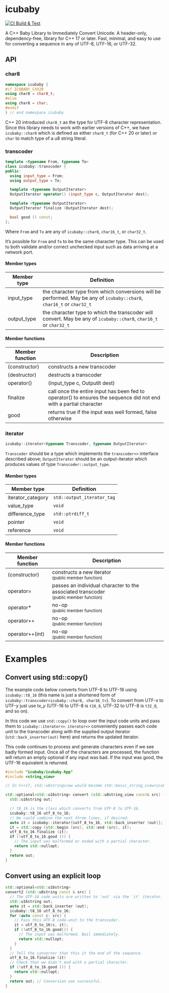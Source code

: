 # icubaby 

[![CI Build & Test](https://github.com/paulhuggett/icubaby/actions/workflows/ci.yaml/badge.svg)](https://github.com/paulhuggett/icubaby/actions/workflows/ci.yaml)

A C++ Baby Library to Immediately Convert Unicode. A header-only, dependency-free, library for C++ 17 or later. Fast, minimal, and easy to use for converting a sequence in any of UTF-8, UTF-16, or UTF-32.

## API

### char8

~~~cpp
namespace icubaby {
#if ICUBABY_CXX20
using char8 = char8_t;
#else
using char8 = char;
#endif
} // end namespace icubaby
~~~
C++ 20 introduced `char8_t` as the type for UTF-8 character representation. Since this library needs to work with earlier versions of C++, we have `icubaby::char8` which is defined as either `char8_t` (for C++ 20 or later) or `char` to match type of a u8 string literal.

### transcoder


~~~cpp
template <typename From, typename To>
class icubaby::transcoder {
public:
  using input_type = From;
  using output_type = To;

  template <typename OutputIterator>
  OutputIterator operator() (input_type c, OutputIterator dest);

  template <typename OutputIterator>
  OutputIterator finalize (OutputIterator dest);

  bool good () const;
};
~~~

Where `From` and `To` are any of `icubaby::char8`, `char16_t`, or `char32_t`.

It’s possible for `From` and `To` to be the same character type. This can be used to both validate and/or correct unchecked input such as data arriving at a network port.

#### Member types

| Member type | Definition |
| ---- | ----------- |
| input_type | the character type from which conversions will be performed. May be any of `icubaby::char8`, `char16_t` or `char32_t` |
| output_type | the character type to which the transcoder will convert. May be any of `icubaby::char8`, `char16_t` or `char32_t`|

#### Member functions

| Member function | Description |
| --------------- | ----------- |
| (constructor)   | constructs a new transcoder |
| (destructor)    | destructs a transcoder |
| operator()      |  (input_type c, OutputIt dest) | 
| finalize        | call once the entire input has been fed to operator() to ensures the sequence did not end with a partial character
| good            | returns true if the input was well formed, false otherwise |


### iterator

~~~cpp
icubaby::iterator<typename Transcoder, typename OutputIterator>
~~~

`Transcoder` should be a type which implements the `transcoder<>` interface described above; `OutputIterator` should be an output-iterator which produces values of type `Transcoder::output_type`.

#### Member types

| Member type       | Definition                 |
| ----------------- | -------------------------- |
| iterator_category | `std::output_iterator_tag` |
| value_type        | `void`                     |
| difference_type   | `std::ptrdiff_t`           |
| pointer           | `void`                     |
| reference         | `void`                     |

#### Member functions

| Member function | Description |
| ---- | ----------- |
| (constructor) | constructs a new iterator<br><small>(public member function)</small> |
| operator= | passes an individual character to the associated transcoder<br><small>(public member function)</small> |
| operator* | no-op<br><small>(public member function)</small> |
| operator++ | no-op<br><small>(public member function)</small> | 
| operator++(int) | no-op<br><small>(public member function)</small> | 

# Examples

## Convert using std::copy()

The example code below converts from UTF-8 to UTF-16 using `icubaby::t8_16` (this name is just a shortened form of `icubaby::transcoder<icubaby::char8, char16_t>`). To convert from UTF-<i>x</i> to UTF-<i>y</i> just use t<i>x</i>\_<i>y</i> (UTF-16 to UTF-8 is `t16_8`, UTF-32 to UTF-8 is `t32_8`, and so on).

In this code we use `std::copy()` to loop over the input code units and pass them to `icubaby::iterator<>`. `iterator<>` conveniently passes each code unit to the transcoder along with the supplied output iterator (`std::back_inserter(out)` here) and returns the updated iterator.

This code continues to process and generate characters even if we see badly formed input. Once all of the characters are processed, the function will return an empty optional if any input was bad. If the input was good, the UTF-16 equivalent is returned.

~~~cpp
#include "icubaby/icubaby.hpp"
#include <string_view>

// In C++17, std::u8stringview would become std::basic_string_view<icubaby::char8>

std::optional<std::u16string> convert (std::u8string_view const& src) {
  std::u16string out;

  // t8_16 is the class which converts from UTF-8 to UTF-16.
  icubaby::t8_16 utf_8_to_16;
  // We could combine the next three lines, if desired.
  auto it = icubaby::iterator{&utf_8_to_16, std::back_inserter (out)};
  it = std::copy (std::begin (src), std::end (src), it);
  utf_8_to_16.finalize (it);
  if (!utf_8_to_16.good ()) {
    // The input was malformed or ended with a partial character.
    return std::nullopt;
  }
  return out;
}

~~~

## Convert using an explicit loop

~~~cpp
std::optional<std::u16string>
convert2 (std::u8string const & src) {
  // The UTF-16 code units are written to 'out' via the 'it' iterator.
  std::u16string out;
  auto it = std::back_inserter (out);
  icubaby::t8_16 utf_8_to_16;
  for (auto const c: src) {
    // Pass this UTF-8 code-unit to the transcoder.
    it = utf_8_to_16(c, it);
    if (!utf_8_to_16.good()) {
      // The input was malformed. Bail immediately.
      return std::nullopt;
    }
  }
  // Tell the converter that this it the end of the sequence.
  utf_8_to_16.finalize (it)
  // Check that we didn't end with a partial character.
  if (!utf_8_to_16.good ()) {
    return std::nullopt;
  }
  return out; // Conversion was successful.
}
~~~

